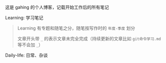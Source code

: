 这是 gahing 的个人博客，记载开始工作后的所有笔记

Learning: 学习笔记

> Learning 有专题和随笔之分，随笔按写作时的 `年度-季度` 划分
> 
> 文章开头带 `_` 的表示文章未完全完成（持续更新的文章比如 `git命令学习.md` 等不会加 `_`）



Daily-life: 日常、杂谈

